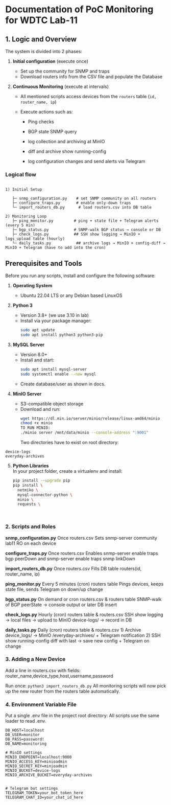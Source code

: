 # Documentation of PoC Monitoring for WDTC Lab-11

## 1. Logic and Overview

The system is divided into 2 phases: 

1. **Initial configuration** (execute once) 
 
   * Set up the community for SNMP and traps
   * Download routers info from the CSV file and populate the Database
   
2. **Continuous Monitoring** (execute at intervals)

   * All mentioned scripts access devices from the `routers` table (`id, router_name, ip`) 

   * Execute actions such as:
   
       * Ping checks
       
       * BGP state SNMP query
       
       * log collection and archiving at MinIO
       
       * diff and archive show running-config
       
       * log configuration changes and send alerts via Telegram
        

### Logical flow

```

1) Initial Setup
 
   ├─ snmp_configuration.py    # set SNMP community on all routers
   ├─ configure_traps.py       # enable only-down traps
   └─ import_routers_db.py      # load routers.csv into DB table

2) Monitoring Loop
   ├─ ping_monitor.py         # ping + state file + Telegram alerts (every 5 min)
   ├─ bgp_status.py           # SNMP-walk BGP status → console or DB   
   ├─ check_logs.py           ## SSH show logging → MinIO + logs_upload table (hourly)
   └─ daily_tasks.py           ## archive logs → MinIO + config-diff → MinIO + Telegram (have to add into the cron)
```

## Prerequisites and Tools

Before you run any scripts, install and configure the following software:

1. **Operating System**  
   - Ubuntu 22.04 LTS or any Debian based LinuxOS

2. **Python 3**  
   - Version 3.8+ (we use 3.10 in lab)  
   - Install via your package manager:
     ```bash
     sudo apt update
     sudo apt install python3 python3-pip
     ```

3. **MySQL Server**  
   - Version 8.0+  
   - Install and start:
     ```bash
     sudo apt install mysql-server
     sudo systemctl enable --now mysql
     ```
   - Create database/user as shown in docs.

4. **MinIO Server**  
   - S3-compatible object storage  
   - Download and run:
     ```bash
     wget https://dl.min.io/server/minio/release/linux-amd64/minio
     chmod +x minio
     TO RUN MINIO:
     ./minio server /mnt/data/minio --console-address ":9001"
     ```
     Two directories have to exist on root directory:
```     
device-logs 
everyday-archives
```
5. **Python Libraries**  
   In your project folder, create a virtualenv and install:
   ```bash
   pip install --upgrade pip
   pip install \
     netmiko \
     mysql-connector-python \
     minio \
     requests \
     



### 2. Scripts and  Roles

**snmp_configuration.py**	Once	routers.csv	Sets snmp-server community lab11 RO on each device

**configure_traps.py**	Once	routers.csv	Enables snmp-server enable traps bgp peerDown and snmp-server enable traps snmp linkDown

**import_routers_db.py**	Once	routers.csv	Fills DB table routers(id, router_name, ip)

**ping_monitor.py**	Every 5 minutes (cron)	routers table	Pings devices, keeps state file, sends Telegram on down/up change

**bgp_status.py**	On demand or cron	routers.csv & routers table	SNMP-walk of BGP peerState → console output or later DB insert

**check_logs.py**	Hourly (cron)	routers table & routers.csv	SSH show logging → local files → upload to MinIO device-logs/ → record in DB

**daily_tasks.py**	Daily (cron)	routers table & routers.csv	1) Archive device_logs/ → MinIO /everyday-archives/ + Telegram notification
2) SSH show running-config diff with last → save new config + Telegram on change


### 3. Adding a New Device
Add a line in routers.csv with fields:
router_name,device_type,host,username,password

Run once:
```python3 import_routers_db.py```
All monitoring scripts will now pick up the new router from the routers table automatically.

### 4. Environment Variable File
Put a single .env file in the project root directory:
All scripts use the same loader to read .env.

```# Database settings
DB_HOST=localhost
DB_USER=monitor
DB_PASS=password!
DB_NAME=monitoring

# MinIO settings
MINIO_ENDPOINT=localhost:9000
MINIO_ACCESS_KEY=minioadmin
MINIO_SECRET_KEY=minioadmin
MINIO_BUCKET=device-logs
MINIO_ARCHIVE_BUCKET=everyday-archives


# Telegram bot settings
TELEGRAM_TOKEN=your_bot_token_here
TELEGRAM_CHAT_ID=your_chat_id_here 
```


